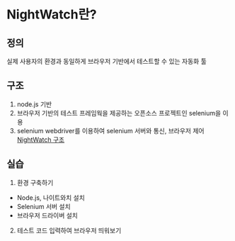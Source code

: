 # NightWatch란?
## 정의
실제 사용자의 환경과 동일하게 브라우저 기반에서 테스트할 수 있는 자동화 툴

## 구조
1. node.js 기반
1. 브라우저 기반의 테스트 프레임웍을 제공하는 오픈소스 프로젝트인 selenium을 이용
1. selenium webdriver를 이용하여 selenium 서버와 통신, 브라우저 제어
[NightWatch 구조](https://github.com/Yokan-Study/study/issues/50)

## 실습
1. 환경 구축하기
- Node.js, 나이트와치 설치
- Selenium 서버 설치
- 브라우저 드라이버 설치
2. 테스트 코드 입력하여 브라우저 띄워보기